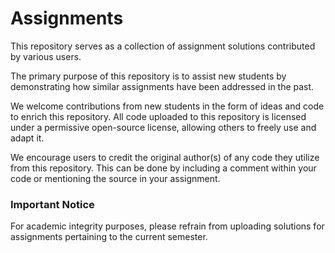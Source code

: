 # Assignments
This repository serves as a collection of assignment solutions contributed by various users.

The primary purpose of this repository is to assist new students by demonstrating how similar assignments have been addressed in the past.

We welcome contributions from new students in the form of ideas and code to enrich this repository. All code uploaded to this repository is licensed under a permissive open-source license, allowing others to freely use and adapt it.

We encourage users to credit the original author(s) of any code they utilize from this repository. This can be done by including a comment within your code or mentioning the source in your assignment.

### Important Notice
For academic integrity purposes, please refrain from uploading solutions for assignments pertaining to the current semester.